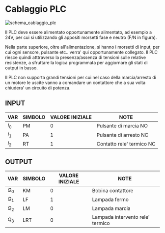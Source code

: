 # Cablaggio PLC  

![schema_cablaggio_plc](https://github.com/dennyb87/elettrotecnica-serale/assets/7195133/3c5e0822-c378-4126-a5c2-bf07dec5cd71)  

Il PLC deve essere alimentato opportunamente alimentato, ad esempio a 24V, per cui si utilizzando gli appositi morsetti fase e neutro (F/N in figura).  

Nella parte superiore, oltre all'alimentazione, si hanno i morsetti di input, per cui ogni sensore, pulsante etc.. verra' qui opportunamente collegato. Il PLC riesce quindi atttraverso la presenza/assenza di tensioni sulle relative resistenze, a sfruttare la logica programmata per aggiornare gli stati di output in basso.  

Il PLC non supporta grandi tensioni per cui nel caso della marcia/arresto di un motore le uscite vanno a comandare un contattore che a sua volta chiudera' un circuito di potenza.  

## INPUT  

| VAR   | SIMBOLO | VALORE INIZIALE | NOTE                      |
| ----- | ------- | --------------- | ------------------------- |
| $I_0$ | PM      | 0               | Pulsante di marcia NO     |
| $I_1$ | PA      | 1               | Pulsante di arresto NC    |
| $I_2$ | RT      | 1               | Contatto rele' termico NC |

## OUTPUT  

| VAR   | SIMBOLO | VALORE INIZIALE | NOTE                                      |
| ----- | ------- | --------------- | ----------------------------------------- |
| $Q_0$ | KM      | 0               | Bobina contattore                         |
| $Q_1$ | LF      | 1               | Lampada fermo                             |
| $Q_2$ | LM      | 0               | Lampada    marcia                         |
| $Q_3$ | LRT     | 0               | Lampada          intervento rele' termico |
